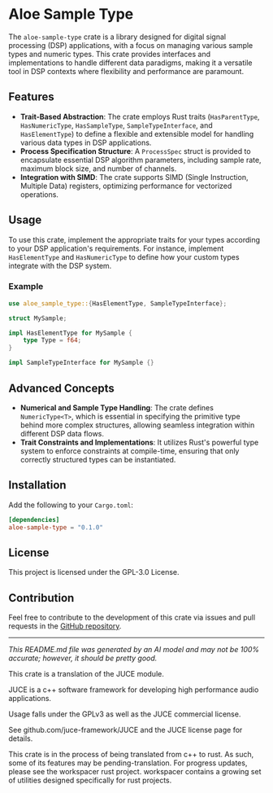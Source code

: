 # Aloe Sample Type

The `aloe-sample-type` crate is a library designed for digital signal processing (DSP) applications, with a focus on managing various sample types and numeric types. This crate provides interfaces and implementations to handle different data paradigms, making it a versatile tool in DSP contexts where flexibility and performance are paramount.

## Features

- **Trait-Based Abstraction**: The crate employs Rust traits (`HasParentType`, `HasNumericType`, `HasSampleType`, `SampleTypeInterface`, and `HasElementType`) to define a flexible and extensible model for handling various data types in DSP applications.
- **Process Specification Structure**: A `ProcessSpec` struct is provided to encapsulate essential DSP algorithm parameters, including sample rate, maximum block size, and number of channels.
- **Integration with SIMD**: The crate supports SIMD (Single Instruction, Multiple Data) registers, optimizing performance for vectorized operations.

## Usage

To use this crate, implement the appropriate traits for your types according to your DSP application's requirements. For instance, implement `HasElementType` and `HasNumericType` to define how your custom types integrate with the DSP system.

### Example

```rust
use aloe_sample_type::{HasElementType, SampleTypeInterface};

struct MySample;

impl HasElementType for MySample {
    type Type = f64;
}

impl SampleTypeInterface for MySample {}
```

## Advanced Concepts

- **Numerical and Sample Type Handling**: The crate defines `NumericType<T>`, which is essential in specifying the primitive type behind more complex structures, allowing seamless integration within different DSP data flows.
- **Trait Constraints and Implementations**: It utilizes Rust's powerful type system to enforce constraints at compile-time, ensuring that only correctly structured types can be instantiated.

## Installation

Add the following to your `Cargo.toml`:

```toml
[dependencies]
aloe-sample-type = "0.1.0"
```

## License

This project is licensed under the GPL-3.0 License.

## Contribution

Feel free to contribute to the development of this crate via issues and pull requests in the [GitHub repository](https://github.com/klebs6/aloe-rs).

---

*This README.md file was generated by an AI model and may not be 100% accurate; however, it should be pretty good.*

This crate is a translation of the JUCE module.

JUCE is a c++ software framework for developing high performance audio applications.

Usage falls under the GPLv3 as well as the JUCE commercial license.

See github.com/juce-framework/JUCE and the JUCE license page for details.

This crate is in the process of being translated from c++ to rust. As such, some of its features may be pending-translation. For progress updates, please see the workspacer rust project. workspacer contains a growing set of utilities designed specifically for rust projects.
